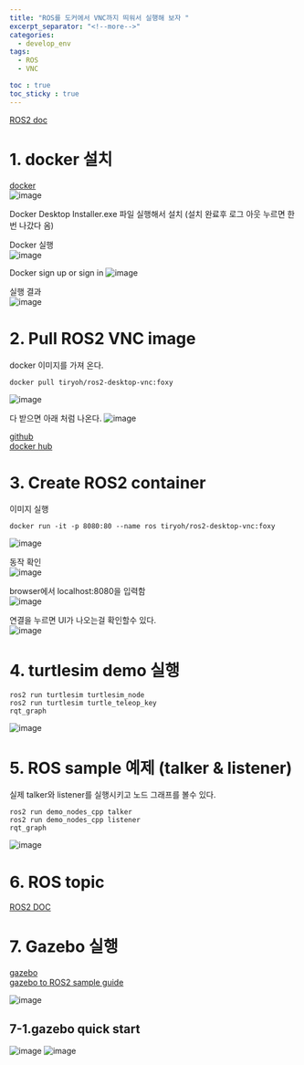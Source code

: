 ```yaml
---
title: "ROS를 도커에서 VNC까지 띄워서 실행해 보자 "
excerpt_separator: "<!--more-->"
categories:
  - develop_env
tags:
  - ROS
  - VNC

toc : true
toc_sticky : true
---
```


[ROS2 doc](https://docs.ros.org/en/foxy/index.html)     

# 1. docker 설치
[docker](https://www.docker.com/)   
![image](https://github.com/younlea/younlea.github.io/assets/1435846/a9f859b3-bd95-45a3-84d2-07d9aa5760ed)


Docker Desktop Installer.exe 파일 실행해서 설치 (설치 완료후 로그 아웃 누르면 한번 나갔다 옴)    

Docker 실행   
![image](https://github.com/younlea/younlea.github.io/assets/1435846/39f21be3-b4f3-441e-9d93-e5207c9e7916)

Docker sign up or sign in 
![image](https://github.com/younlea/younlea.github.io/assets/1435846/02c75587-0141-4f18-b99c-86a9f53325d3)

실행 결과  
![image](https://github.com/younlea/younlea.github.io/assets/1435846/5c0c0983-9615-42ec-85f4-93ba3820ff9f)


# 2. Pull ROS2 VNC image  
docker 이미지를 가져 온다.   
```
docker pull tiryoh/ros2-desktop-vnc:foxy  
```
![image](https://github.com/younlea/younlea.github.io/assets/1435846/6d02ed6d-6cbc-4a69-9f30-85b056945668)

다 받으면 아래 처럼 나온다. 
![image](https://github.com/younlea/younlea.github.io/assets/1435846/b202b476-74ea-4e67-ac60-511cf948128c)

[github](https://github.com/Tiryoh/docker-ros2-desktop-vnc)    
[docker hub](https://hub.docker.com/r/tiryoh/ros2-desktop-vnc)   

# 3. Create ROS2 container   
이미지 실행 
```
docker run -it -p 8080:80 --name ros tiryoh/ros2-desktop-vnc:foxy  
```
![image](https://github.com/younlea/younlea.github.io/assets/1435846/655293e1-eb85-448e-a1cb-85497b0bb907)

동작 확인   
![image](https://github.com/younlea/younlea.github.io/assets/1435846/60471729-b00b-487c-8afd-99f41b599533)


browser에서 localhost:8080을 입력함   
![image](https://github.com/younlea/younlea.github.io/assets/1435846/964c128c-aa61-470e-8bed-f3089afff67f)

연결을 누르면 UI가 나오는걸 확인할수 있다.        
![image](https://github.com/younlea/younlea.github.io/assets/1435846/33e8bc3d-ed83-4147-8717-36a5a746209a)



# 4. turtlesim demo 실행      
``` 
ros2 run turtlesim turtlesim_node
ros2 run turtlesim turtle_teleop_key
rqt_graph
```
![image](https://github.com/younlea/younlea.github.io/assets/1435846/087a13a9-3296-47d0-bc2c-00df24a59c8d)



# 5. ROS sample 예제 (talker & listener)   
실제 talker와 listener를 실행시키고 노드 그래프를 볼수 있다.  
```
ros2 run demo_nodes_cpp talker
ros2 run demo_nodes_cpp listener
rqt_graph
```
![image](https://github.com/younlea/younlea.github.io/assets/1435846/6a8a7259-91ab-4d5f-b752-18cd7b4578fa)


# 6. ROS topic  
[ROS2 DOC](https://docs.ros.org/en/foxy/Tutorials/Beginner-CLI-Tools/Understanding-ROS2-Topics/Understanding-ROS2-Topics.html)   

# 7. Gazebo 실행   
[gazebo](https://gazebosim.org/home)    
[gazebo to ROS2 sample guide](https://docs.ros.org/en/foxy/Tutorials/Advanced/Simulators/Ignition/Ignition.html?highlight=gazebo)    

![image](https://github.com/younlea/younlea.github.io/assets/1435846/65438323-1c6f-495a-b37f-9f7ccbbd10b4)

## 7-1.gazebo quick start   
![image](https://github.com/younlea/younlea.github.io/assets/1435846/fac651c9-0b8a-44c9-94f1-5e57d25298c5)
![image](https://github.com/younlea/younlea.github.io/assets/1435846/0fbb7a99-caa9-4fb4-b741-f7b0800cd04f)


